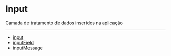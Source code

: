 # Input

Camada de tratamento de dados inseridos na aplicação

---

- [input](https://github.com/php-elegance/front/tree/main/.doc/class/input/input.md)
- [inputField](https://github.com/php-elegance/front/tree/main/.doc/class/input/inputField.md)
- [inputMessage](https://github.com/php-elegance/front/tree/main/.doc/class/input/inputMessage.md)

